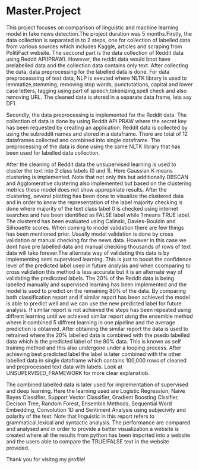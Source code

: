 # Master.Project

This project focuses on comparison of linguistic and machine learning model in fake news detection.The project duration was 5 months.Firstly, the data collection is separated in to 2 steps, one for collection of labelled data from various sources which includes Kaggle, articles and scraping from PolitiFact website. The seccond part is the data collection of Reddit data using Reddit API(PRAW). However, the reddit data would bnot have prelabelled data and the collection data contains only text. After collecting the data, data preprocessing for the labelled data is done. For data preprocesssing of text data, NLP is exeuted where NLTK library is used to lemmatize,stemming, removing stop words, punctutations, capital and lower case letters, tagging using part of speech,tokenizing,spell check and also removing URL. The cleaned data is stored in a separate data frame, lets say DF1.

Secondly, the data preprocessing is implemented for the Reddit data. The collection of data is done by using Reddit API PRAW where the secret key has been requested by creating an application. Reddit data is collected by using the subreddit names and stored in a dataframe. There are total of 12 dataframes collected and combined into single dataframe. The preprocessing of the data is done using the same NLTK library that has been used for labelled data collection.

After the cleaning of Reddit data the unsupervised learning is used to cluster the text into 2 class labels (0 and 1). Here Gaussian K-means clustering is implemented. Note that not only this but additionally DBSCAN and Agglomerative clustering also implemented but based on the clustering metrics these model does not show appropiriate results. After the clustering, several plotting has been done to visualize the clustered data and in order to know the representation of the label majority checking is done where majority of the text class label 0 is checked using internet searches and has been identified as FALSE label while 1 means TRUE label. The clustered has been evaluated using Calinski, Davies-Bouldin and Silhouette scores. When coming to model validation there are few things has been mentioned prior. Usually model validation is done by cross validation or manual checking for the news data. However in this case we dont have pre labelled data and manual checking thousands of rows of text data will take forever.The alternate way of validating this data is by implementing semi supervised learning. This is just to boost the confidence level of the predicted label used in future analysis and when ccomparing to cross validation this method is less accurate but it is an alternate way of validating the prediccted labels. The 20% of the Reddit data is being labelled manually and supervised learning has been implemented and the model is used to predict on the remaining 80% of the data. By comparing both classification report and if similar report has been achieved the model is able to predict well and we can use the new predicted label for future analysis. If similar report is not achieved the steps has been repeated using diffrent learning until we achieved similar report uisng the ensemble method where it combined 5 diffrent learning in one pipeline and the average prediction is obtained. After obtaining the similar report the data is used to retrained where the 20% labelled data is combined with the psedo labelled data which is the predicted label of the 80% data. This is known as self training method and this also undergone under a looping process. After achieving best predicted label the label is later combined with the other labelled data in single dataframe which contains 100,000 rows of cleaned and preprocessed text data with labels. Look at UNSUPERVISED_FRAMEWORK for more clear explanatiob.

The combined labelled data is later used for implementation of supervised and deep learning. Here the learning used are Logistic Regression, Naive Bayes Classifier, Support Vector Classifier, Gradient Boosting Clssifier, Decison Tree, Random Forest, Ensemble Methods, Sequential Word Embedding, Convolution 1D and Sentiment Analysis using subjecivity and polarity of the text. Note that linguistic in this report refers to grammatical,lexical and syntactic analysis. The performance are compared and analysed and in order to provide a better visualization a website is created where all the results from python has been imported into a website and the users able to compare the TRUE/FALSE text in the website provided.

Thank you for visitng my profile!
